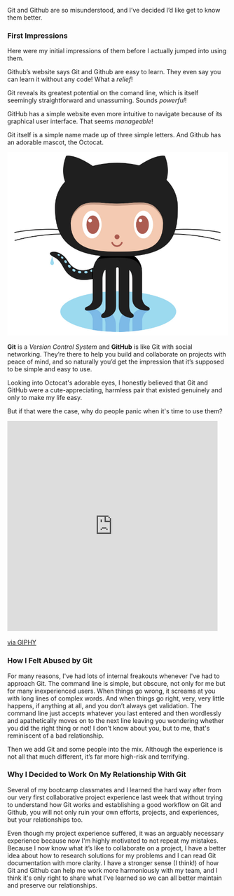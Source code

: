 Git and Github are so misunderstood, and I’ve decided I’d like get to know them better. 

### First Impressions
Here were my initial impressions of them before I actually jumped into using them. 

Github’s website says Git and Github are easy to learn. They even say you can learn it without any code! What a *relief*!

Git reveals its greatest potential on the comand line, which is itself seemingly straightforward and unassuming. Sounds *powerful*!

GitHub has a simple website even more intuitive to navigate because of its graphical user interface. That seems *manageable*!

Git itself is a simple name made up of three simple letters. And Github has an adorable mascot, the Octocat.

![Cute Octocat](Octocat.jpg)

__Git__ is a *Version Control System* and __GitHub__ is like Git with social networking. They’re there to help you build and collaborate on projects with peace of mind, and so naturally you’d get the impression that it’s supposed to be simple and easy to use. 

Looking into Octocat's adorable eyes, I honestly believed that Git and GitHub were a cute-appreciating, harmless pair that existed genuinely and only to make my life easy. 

But if that were the case, why do people panic when it's time to use them?

<iframe src="https://giphy.com/embed/p9bj7nrUPAypq" width="480" height="480" frameBorder="0" class="giphy-embed" allowFullScreen></iframe><p><a href="https://giphy.com/gifs/muppets-p9bj7nrUPAypq">via GIPHY</a></p>

### How I Felt Abused by Git
For many reasons, I've had lots of internal freakouts whenever I've had to approach Git. The command line is simple, but obscure, not only for me but for many inexperienced users. When things go wrong, it screams at you with long lines of complex words. And when things go right, very, very little happens, if anything at all, and you don’t always get validation. The command line just accepts whatever you last entered and then wordlessly and apathetically moves on to the next line leaving you wondering whether you did the right thing or not! I don't know about you, but to me, that's reminiscent of a bad relationship.

Then we add Git and some people into the mix. Although the experience is not all that much different, it’s far more high-risk and terrifying.

### Why I Decided to Work On My Relationship With Git
Several of my bootcamp classmates and I learned the hard way after from our very first collaborative project experience last week that without trying to understand how Git works and establishing a good workflow on Git and Github, you will not only ruin your own efforts, projects, and experiences, but your relationships too.

Even though my project experience suffered, it was an arguably necessary experience because now I'm highly motivated to not repeat my mistakes. Because I now know what it’s like to collaborate on a project, I have a better idea about how to research solutions for my problems and I can read Git documentation with more clarity. I have a stronger sense (I think!) of how Git and Github can help me work more harmoniously with my team, and I think it's only right to share what I've learned so we can all better maintain and preserve our relationships. 
